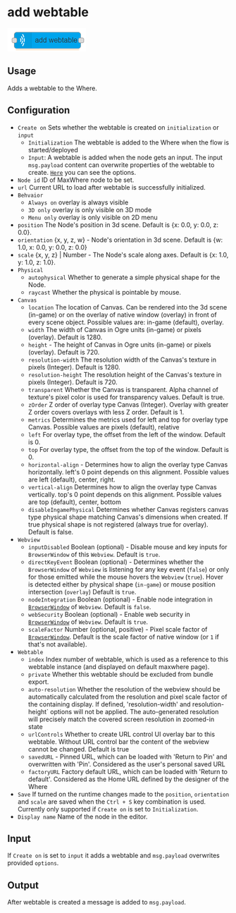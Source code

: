 # add webtable

![add light](../img/add-webtable-node.png)

## Usage

Adds a webtable to the Where.

## Configuration

- `Create on` Sets whether the webtable is created on `initialization` or `input`
  - `Initialization` The webtable is added to the Where when the flow is started/deployed
  - `Input`: A webtable is added when the node gets an input. The input `msg.payload` content can overwrite properties of the webtable to create. [`Here`](https://github.com/MaxWhere/mxw-devguide/blob/master/docs/api/webtable.md#new-webtableoptions) you can see the options.
- `Node id` ID of MaxWhere node to be set.
- `url` Current URL to load after webtable is successfully initialized.
- `Behvaior`
  - `Always on` overlay is always visible
  - `3D only` overlay is only visible on 3D mode
  - `Menu only` overlay is only visible on 2D menu
- `position` The Node's position in 3d scene. Default is {x: 0.0, y: 0.0, z: 0.0}.
- `orientation` {x, y, z, w} - Node's orientation in 3d scene. Default is {w: 1.0, x: 0.0, y: 0.0, z: 0.0}
- `scale` {x, y, z} | Number - The Node's scale along axes. Default is {x: 1.0, y: 1.0, z: 1.0}.
- `Physical`
  - `autophysical` Whether to generate a simple physical shape for the Node.
  - `raycast` Whether the physical is pointable by mouse.
- `Canvas`
  - `location` The location of Canvas. Can be rendered into the 3d scene (in-game) or on the overlay of native window (overlay) in front of every scene object. Possible values are: in-game (default), overlay.
  - `width` The width of Canvas in Ogre units (in-game) or pixels (overlay). Default is 1280.
  - `height` - The height of Canvas in Ogre units (in-game) or pixels (overlay). Default is 720.
  - `resolution-width` The resolution width of the Canvas's texture in pixels (Integer). Default is 1280.
  - `resolution-height` The resolution height of the Canvas's texture in pixels (Integer). Default is 720.
  - `transparent` Whether the Canvas is transparent. Alpha channel of texture's pixel color is used for transparency values. Default is true.
  - `zOrder` Z order of overlay type Canvas (Integer). Overlay with greater Z order covers overlays with less Z order. Default is 1.
  - `metrics` Determines the metrics used for left and top for overlay type Canvas. Possible values are pixels (default), relative
  - `left` For overlay type, the offset from the left of the window. Default is 0.
  - `top` For overlay type, the offset from the top of the window. Default is 0.
  - `horizontal-align` - Determines how to align the overlay type Canvas horizontally. left's 0 point depends on this alignment. Possible values are left (default), center, right.
  - `vertical-align` Determines how to align the overlay type Canvas vertically. top's 0 point depends on this alignment. Possible values are top (default), center, bottom
  - `disableIngamePhysical` Determines whether Canvas registers canvas type physical shape matching Canvas's dimensions when created. If true physical shape is not registered (always true for overlay). Default is false.
- `Webview`
  - `inputDisabled` Boolean (optional) - Disable mouse and key inputs for `BrowserWindow` of this `Webview`. Default is `true`.
  - `directKeyEvent` Boolean (optional) - Determines whether the `BrowserWindow` of `Webview` is listening for any key event (`false`) or only for those emitted while the mouse hovers the `Webview` (`true`). Hover is detected either by physical shape (`in-game`) or mouse position intersection (`overlay`) Default is `true`.
  - `nodeIntegration` Boolean (optional) - Enable node integration in [`BrowserWindow`](https://electronjs.org/docs/api/browser-window#new-browserwindowoptions) of `Webview`. Default is `false`.
  - `webSecurity` Boolean (optional) - Enable web security in [`BrowserWindow`](https://electronjs.org/docs/api/browser-window#new-browserwindowoptions) of `Webview`. Default is `true`.
  - `scaleFactor` Number (optional, positive) - Pixel scale factor of [`BrowserWindow`](https://electronjs.org/docs/api/browser-window#new-browserwindowoptions). Default is the scale factor of native window (or `1` if that's not available).
- `Webtable`
  - `index` Index number of webtable, which is used as a reference to this webtable instance (and displayed on default maxwhere page).
  - `private` Whether this webtable should be excluded from bundle export.
  - `auto-resolution` Whether the resolution of the webview should be automatically calculated from the resolution and pixel scale factor of the containing display. If defined, 'resolution-width' and resolution-height` options will not be applied. The auto-generated resolution will precisely match the covered screen resolution in zoomed-in state
  - `urlControls` Whether to create URL control UI overlay bar to this webtable. Without URL control bar the content of the webview cannot be changed. Default is true
  - `savedURL` - Pinned URL, which can be loaded with 'Return to Pin' and overwritten with 'Pin'. Considered as the user's personal saved URL
  - `factoryURL` Factory default URL, which can be loaded with 'Return to default'. Considered as the Home URL defined by the designer of the Where
- `Save` If turned on the runtime changes made to the `position`, `orientation` and `scale` are saved when the `Ctrl + S` key combination is used. Currently only supported if `Create on` is set to `Initialization`.
- `Display name` Name of the node in the editor.

## Input

If `Create on` is set to `input` it adds a webtable and `msg.payload` overwrites provided `options`.

## Output

After webtable is created a message is added to `msg.payload`.
